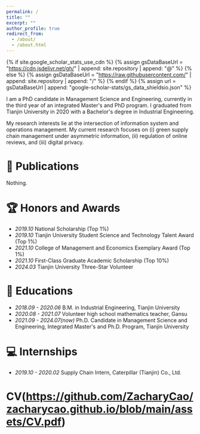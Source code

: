 ```yaml
---
permalink: /
title: ""
excerpt: ""
author_profile: true
redirect_from: 
  - /about/
  - /about.html
---
```


{% if site.google_scholar_stats_use_cdn %}
{% assign gsDataBaseUrl = "https://cdn.jsdelivr.net/gh/" | append: site.repository | append: "@" %}
{% else %}
{% assign gsDataBaseUrl = "https://raw.githubusercontent.com/" | append: site.repository | append: "/" %}
{% endif %}
{% assign url = gsDataBaseUrl | append: "google-scholar-stats/gs_data_shieldsio.json" %}

<span class='anchor' id='about-me'></span>

I am a PhD candidate in Management Science and Engineering, currently in the third year of an integrated Master's and PhD program. I graduated from Tianjin University in 2020 with a Bachelor's degree in Industrial Engineering.

My research interests lie at the intersection of information system and operations management. My current research focuses on (i) green supply chain management under asymmetric information, (ii) regulation of online reviews, and (iii) digital privacy.

<!--
# 🔥 News
- *2022.02*: &nbsp;🎉🎉 Lorem ipsum dolor sit amet, consectetur adipiscing elit. Vivamus ornare aliquet ipsum, ac tempus justo dapibus sit amet. 
- *2022.02*: &nbsp;🎉🎉 Lorem ipsum dolor sit amet, consectetur adipiscing elit. Vivamus ornare aliquet ipsum, ac tempus justo dapibus sit amet. 
-->

# 📝 Publications
Nothing.

# 🏆 Honors and Awards
- *2019.10* National Scholarship (Top 1%)
- *2019.10* Tianjin University Student Science and Technology Talent Award (Top 1%)
- *2021.10* College of Management and Economics Exemplary Award (Top 1%)
- *2021.10* First-Class Graduate Academic Scholarship (Top 10%)
- *2024.03* Tianjin University Three-Star Volunteer

# 📖 Educations
- *2018.09 - 2020.06* B.M. in Industrial Engineering, Tianjin University
- *2020.08 - 2021.07* Volunteer high school mathematics teacher, Gansu
- *2021.09 - 2024.07(now)* Ph.D. Candidate in Management Science and Engineering, Integrated Master's and Ph.D. Program, Tianjin University

<!--
# 💬 Invited Talks
- *2021.06*, Lorem ipsum dolor sit amet, consectetur adipiscing elit. Vivamus ornare aliquet ipsum, ac tempus justo dapibus sit amet. 
- *2021.03*, Lorem ipsum dolor sit amet, consectetur adipiscing elit. Vivamus ornare aliquet ipsum, ac tempus justo dapibus sit amet.  \| [\[video\]](https://github.com/)
-->

# 💻 Internships
- *2019.10 - 2020.02* Supply Chain Intern, Caterpillar (Tianjin) Co., Ltd.

# CV(https://github.com/ZacharyCao/zacharycao.github.io/blob/main/assets/CV.pdf)
